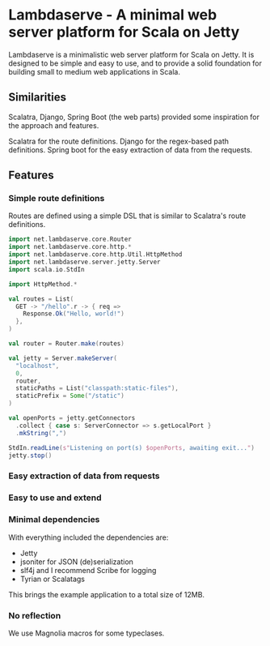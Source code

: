 
# Lambdaserve - A minimal web server platform for Scala on Jetty

Lambdaserve is a minimalistic web server platform for Scala on Jetty. It is designed to be simple
and easy to use, and to provide a solid foundation for building small to medium web applications
in Scala. 

## Similarities

Scalatra, Django, Spring Boot (the web parts) provided some inspiration for the approach and features.

Scalatra for the route definitions.
Django for the regex-based path definitions.
Spring boot for the easy extraction of data from the requests.


## Features

### Simple route definitions

Routes are defined using a simple DSL that is similar to Scalatra's route definitions.

```scala
import net.lambdaserve.core.Router
import net.lambdaserve.core.http.*
import net.lambdaserve.core.http.Util.HttpMethod
import net.lambdaserve.server.jetty.Server
import scala.io.StdIn

import HttpMethod.*

val routes = List(
  GET -> "/hello".r -> { req =>
    Response.Ok("Hello, world!")
  },
)

val router = Router.make(routes)

val jetty = Server.makeServer(
  "localhost",
  0,
  router,
  staticPaths = List("classpath:static-files"),
  staticPrefix = Some("/static")
)

val openPorts = jetty.getConnectors
  .collect { case s: ServerConnector => s.getLocalPort }
  .mkString(",")

StdIn.readLine(s"Listening on port(s) $openPorts, awaiting exit...")
jetty.stop()

```

### Easy extraction of data from requests

### Easy to use and extend

### Minimal dependencies

With everything included the dependencies are:

 - Jetty
 - jsoniter for JSON (de)serialization
 - slf4j and I recommend Scribe for logging
 - Tyrian or Scalatags

This brings the example application to a total size of 12MB.

### No reflection

We use Magnolia macros for some typeclases. 
